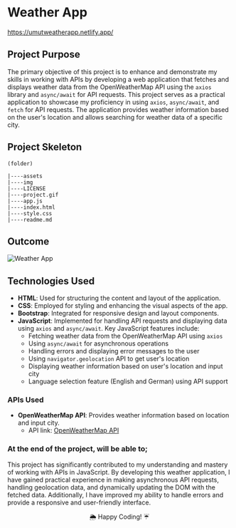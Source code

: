 # Weather App

https://umutweatherapp.netlify.app/

## Project Purpose
The primary objective of this project is to enhance and demonstrate my skills in working with APIs by developing a web application that fetches and displays weather data from the OpenWeatherMap API using the `axios` library and `async/await` for API requests. This project serves as a practical application to showcase my proficiency in using `axios`, `async/await`, and `fetch` for API requests. The application provides weather information based on the user's location and allows searching for weather data of a specific city.

## Project Skeleton

```
(folder)

|----assets
|----img
|----LICENSE
|----project.gif
|----app.js
|----index.html
|----style.css
|----readme.md

```


## Outcome

![Weather App](https://github.com/ucangun/Weather_App--v2/assets/149247682/83e56559-b44d-45f7-b609-6a364ff9150b)


## Technologies Used
- **HTML**: Used for structuring the content and layout of the application.
- **CSS**: Employed for styling and enhancing the visual aspects of the app.
- **Bootstrap**: Integrated for responsive design and layout components.
- **JavaScript**: Implemented for handling API requests and displaying data using `axios` and `async/await`. Key JavaScript features include:
  - Fetching weather data from the OpenWeatherMap API using `axios`
  - Using `async/await` for asynchronous operations
  - Handling errors and displaying error messages to the user
  - Using `navigator.geolocation` API to get user's location
  - Displaying weather information based on user's location and input city
  - Language selection feature (English and German) using API support

### APIs Used
- **OpenWeatherMap API**: Provides weather information based on location and input city.
  - API link: [OpenWeatherMap API](https://openweathermap.org/api)

### At the end of the project, will be able to;

This project has significantly contributed to my understanding and mastery of working with APIs in JavaScript. By developing this weather application, I have gained practical experience in making asynchronous API requests, handling geolocation data, and dynamically updating the DOM with the fetched data. Additionally, I have improved my ability to handle errors and provide a responsive and user-friendly interface.

<p align="center"> 🌦️ Happy Coding! ☔ </p>
